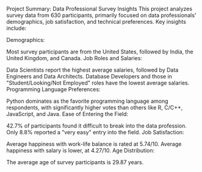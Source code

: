 Project Summary: Data Professional Survey Insights
This project analyzes survey data from 630 participants, primarily focused on data professionals' demographics, job satisfaction, and technical preferences. Key insights include:

Demographics:

Most survey participants are from the United States, followed by India, the United Kingdom, and Canada.
Job Roles and Salaries:

Data Scientists report the highest average salaries, followed by Data Engineers and Data Architects.
Database Developers and those in "Student/Looking/Not Employed" roles have the lowest average salaries.
Programming Language Preferences:

Python dominates as the favorite programming language among respondents, with significantly higher votes than others like R, C/C++, JavaScript, and Java.
Ease of Entering the Field:

42.7% of participants found it difficult to break into the data profession.
Only 8.8% reported a "very easy" entry into the field.
Job Satisfaction:

Average happiness with work-life balance is rated at 5.74/10.
Average happiness with salary is lower, at 4.27/10.
Age Distribution:

The average age of survey participants is 29.87 years.
